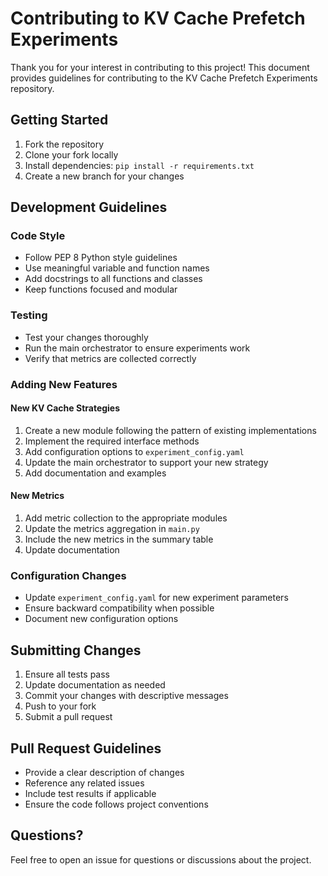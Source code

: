 # Contributing to KV Cache Prefetch Experiments

Thank you for your interest in contributing to this project! This document provides guidelines for contributing to the KV Cache Prefetch Experiments repository.

## Getting Started

1. Fork the repository
2. Clone your fork locally
3. Install dependencies: `pip install -r requirements.txt`
4. Create a new branch for your changes

## Development Guidelines

### Code Style
- Follow PEP 8 Python style guidelines
- Use meaningful variable and function names
- Add docstrings to all functions and classes
- Keep functions focused and modular

### Testing
- Test your changes thoroughly
- Run the main orchestrator to ensure experiments work
- Verify that metrics are collected correctly

### Adding New Features

#### New KV Cache Strategies
1. Create a new module following the pattern of existing implementations
2. Implement the required interface methods
3. Add configuration options to `experiment_config.yaml`
4. Update the main orchestrator to support your new strategy
5. Add documentation and examples

#### New Metrics
1. Add metric collection to the appropriate modules
2. Update the metrics aggregation in `main.py`
3. Include the new metrics in the summary table
4. Update documentation

### Configuration Changes
- Update `experiment_config.yaml` for new experiment parameters
- Ensure backward compatibility when possible
- Document new configuration options

## Submitting Changes

1. Ensure all tests pass
2. Update documentation as needed
3. Commit your changes with descriptive messages
4. Push to your fork
5. Submit a pull request

## Pull Request Guidelines

- Provide a clear description of changes
- Reference any related issues
- Include test results if applicable
- Ensure the code follows project conventions

## Questions?

Feel free to open an issue for questions or discussions about the project.
